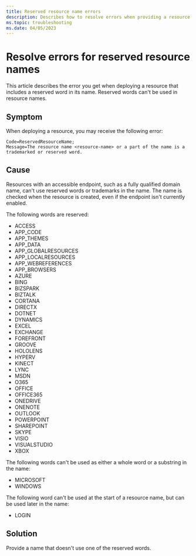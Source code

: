 ```yaml
---
title: Reserved resource name errors
description: Describes how to resolve errors when providing a resource name that includes a reserved word.
ms.topic: troubleshooting
ms.date: 04/05/2023
---
```


# Resolve errors for reserved resource names

This article describes the error you get when deploying a resource that includes a reserved word in its name. Reserved words can't be used in resource names.

## Symptom

When deploying a resource, you may receive the following error:

```output
Code=ReservedResourceName;
Message=The resource name <resource-name> or a part of the name is a trademarked or reserved word.
```

## Cause

Resources with an accessible endpoint, such as a fully qualified domain name, can't use reserved words or trademarks in the name. The name is checked when the resource is created, even if the endpoint isn't currently enabled.

The following words are reserved:

- ACCESS
- APP_CODE
- APP_THEMES
- APP_DATA
- APP_GLOBALRESOURCES
- APP_LOCALRESOURCES
- APP_WEBREFERENCES
- APP_BROWSERS
- AZURE
- BING
- BIZSPARK
- BIZTALK
- CORTANA
- DIRECTX
- DOTNET
- DYNAMICS
- EXCEL
- EXCHANGE
- FOREFRONT
- GROOVE
- HOLOLENS
- HYPERV
- KINECT
- LYNC
- MSDN
- O365
- OFFICE
- OFFICE365
- ONEDRIVE
- ONENOTE
- OUTLOOK
- POWERPOINT
- SHAREPOINT
- SKYPE
- VISIO
- VISUALSTUDIO
- XBOX

The following words can't be used as either a whole word or a substring in the name:

- MICROSOFT
- WINDOWS

The following word can't be used at the start of a resource name, but can be used later in the name:

- LOGIN

## Solution

Provide a name that doesn't use one of the reserved words.
